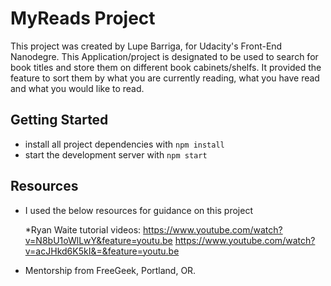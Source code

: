 # MyReads Project

This project was created by Lupe Barriga, for Udacity's Front-End Nanodegre. This Application/project is designated to be used to search for book titles and store them on different book cabinets/shelfs. It provided the feature to sort them by what you are currently reading, what you have read and what you would like to read.

## Getting Started

* install all project dependencies with `npm install`
* start the development server with `npm start`

## Resources
* I used the below resources for guidance on this project

    *Ryan Waite tutorial videos:
     https://www.youtube.com/watch?v=N8bU1oWlLwY&feature=youtu.be
     https://www.youtube.com/watch?v=acJHkd6K5kI&=&feature=youtu.be
 * Mentorship from FreeGeek, Portland, OR.

